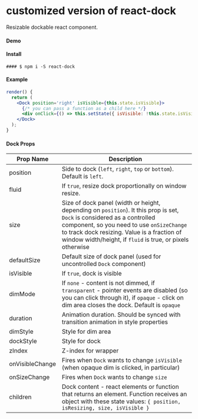 #  customized version  of react-dock

Resizable dockable react component.

#### Demo



#### Install

```
#### $ npm i -S react-dock
```

#### Example

```jsx
render() {
  return (
    <Dock position='right' isVisible={this.state.isVisible}>
      {/* you can pass a function as a child here */}
      <div onClick={() => this.setState({ isVisible: !this.state.isVisible })}>X</div>
    </Dock>
  );
}
```

#### Dock Props

| Prop Name | Description |
|-----------|-------------|
| position | Side to dock (`left`, `right`, `top` or `bottom`). Default is `left`. |
| fluid | If `true`, resize dock proportionally on window resize. |
| size | Size of dock panel (width or height, depending on `position`). It this prop is set, `Dock` is considered as a controlled component, so you need to use `onSizeChange` to track dock resizing. Value is a fraction of window width/height, if `fluid` is true, or pixels otherwise |
| defaultSize | Default size of dock panel (used for uncontrolled `Dock` component) |
| isVisible | If `true`, dock is visible |
| dimMode | If `none` - content is not dimmed, if `transparent` - pointer events are disabled (so you can click through it), if `opaque` - click on dim area closes the dock. Default is `opaque` |
| duration | Animation duration. Should be synced with transition animation in style properties |
| dimStyle | Style for dim area |
| dockStyle | Style for dock |
| zIndex | Z-index for wrapper |
| onVisibleChange | Fires when `Dock` wants to change `isVisible` (when opaque dim is clicked, in particular) |
| onSizeChange | Fires when `Dock` wants to change `size` |
| children | Dock content - react elements or function that returns an element. Function receives an object with these state values: `{ position, isResizing, size, isVisible }`  |
